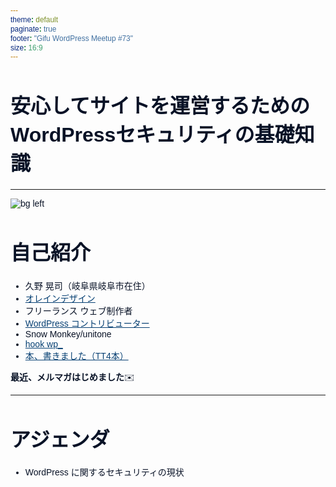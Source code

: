 ```yaml
---
theme: default
paginate: true
footer: "Gifu WordPress Meetup #73" 
size: 16:9
---
```


<style>
    @import "https://fonts.googleapis.com/css2?family=Noto+Sans+JP:wght@100..900&display=swap";

    * {
        font-family: "Noto Sans JP", sans-serif;
        color: #081226;
    }

    h1, h2, h3, h4, h5, h6 {
        color: #081226;
    }

    h1 {
        font-size: 2rem;
    }

    strong {
        color: 
    }

    a {
        color: #074073;
        text-decoration: underline;
    }

    section table {
        width: 100% !important;
        display: table;
    }

    footer {
        font-size: .5rem;
        color: gray;
    }
</style>

# 安心してサイトを運営するためのWordPressセキュリティの基礎知識

---

![bg left](https://olein-design.com/wp-content/uploads/2023/08/kuno_high-quality_square-768x768.jpg)

# 自己紹介

- 久野 晃司（岐阜県岐阜市在住）
- [オレインデザイン](https://olein-design.com)
- フリーランス ウェブ制作者
- [WordPress コントリビューター](https://profiles.wordpress.org/olein/)
- Snow Monkey/unitone
- [hook wp_](https://hook-wp.com/)
- [本、書きました（TT4本）](https://amzn.to/4fKGPWd)

**最近、メルマガはじめました**✉️

---

# アジェンダ

- WordPress に関するセキュリティの現状